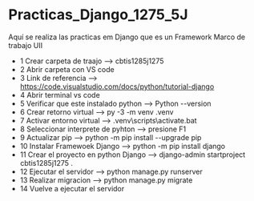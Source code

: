 # Practicas_Django_1275_5J
Aquí se realiza las practicas em Django que es un Framework Marco de trabajo UII
- 1 Crear carpeta de traajo --> cbtis1285j1275
- 2 Abrir carpeta con VS code
- 3 Link de referencia --> https://code.visualstudio.com/docs/python/tutorial-django
- 4 Abrir terminal vs code 
- 5 Verificar que este instalado python --> Python --version
- 6 Crear retorno virtual --> py -3 -m venv .venv
- 7 Activar entorno virtual --> .venv\scripts\activate.bat
- 8 Seleccionar interprete de pyhton --> presione F1
- 9 Actualizar pip --> python -m pip install --upgrade pip
- 10 Instalar Framewoek Django --> python -m pip install django
- 11 Crear el proyecto en python Django --> django-admin startproject cbtis1285j1275 .
- 12 Ejecutar el servidor --> python manage.py runserver
- 13 Realizar migracion --> python manage.py migrate
- 14 Vuelve a ejecutar el servidor
